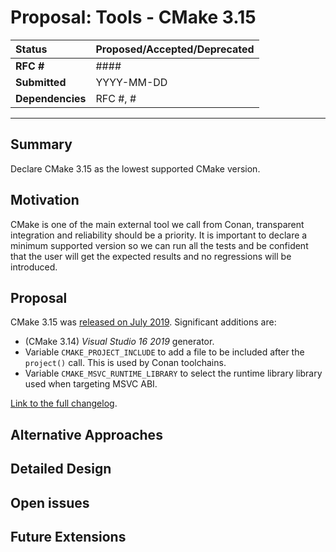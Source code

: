 
# Proposal: Tools - CMake 3.15

| **Status**        | **Proposed/Accepted/Deprecated** |
|:------------------|:---------------------------------------------|
| **RFC #**         | ####                                         |
| **Submitted**     | YYYY-MM-DD                                   |
| **Dependencies**  | RFC #, #                                     |

---

## Summary
Declare CMake 3.15 as the lowest supported CMake version.


## Motivation
CMake is one of the main external tool we call from Conan, transparent integration and
reliability should be a priority. It is important to declare a minimum supported
version so we can run all the tests and be confident that the user will get the
expected results and no regressions will be introduced.


## Proposal
CMake 3.15 was [released on July 2019](https://github.com/Kitware/CMake/releases/tag/v3.15.0). Significant additions are:

 * (CMake 3.14) _Visual Studio 16 2019_ generator.
 * Variable `CMAKE_PROJECT_INCLUDE` to add a file to be included after the `project()`
   call. This is used by Conan toolchains.
 * Variable `CMAKE_MSVC_RUNTIME_LIBRARY` to select the runtime library library used 
   when targeting MSVC ABI.
 
[Link to the full changelog](https://cmake.org/cmake/help/latest/release/3.15.html).


## Alternative Approaches


## Detailed Design


## Open issues


## Future Extensions
